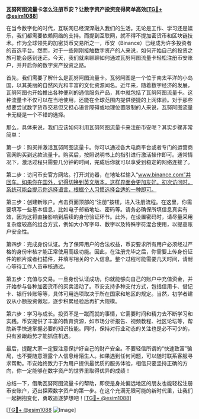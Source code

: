 **瓦努阿图流量卡怎么注册币安？让数字资产投资变得简单高效[[TG💪+ @esim1088](https://t.me/s/esim1088)]**

在当今数字化的时代，互联网已经深深融入我们的生活。无论是工作、学习还是娱乐，我们都需要依赖网络的支持。而提到互联网，就不得不提加密货币和区块链技术。作为全球领先的加密货币交易所之一，币安（Binance）已经成为许多投资者的首选平台。然而，对于一些刚刚接触数字资产的人来说，如何开始自己的投资之旅可能会感到迷茫。今天，我们就来聊聊如何通过瓦努阿图流量卡轻松注册币安账户，并开启你的数字资产投资之路。

首先，我们需要了解什么是瓦努阿图流量卡。瓦努阿图是一个位于南太平洋的小岛国，以其美丽的自然风光和丰富的文化资源闻名。近年来，随着数字经济的发展，瓦努阿图也开始推出各种便利的通信服务产品，其中就包括了瓦努阿图流量卡。这种流量卡不仅可以在当地使用，还能在全球范围内提供便捷的上网体验。对于那些想要尝试数字货币交易但又担心语言障碍或地理位置限制的人来说，瓦努阿图流量卡无疑是一个不错的选择。

那么，具体来说，我们应该如何利用瓦努阿图流量卡来注册币安呢？其实步骤非常简单：

第一步：购买并激活瓦努阿图流量卡。你可以通过各大电商平台或者专门的运营商官网购买到这款流量卡。购买后，按照说明书上的指引进行激活操作即可。通常情况下，激活过程只需要几分钟的时间，完成后你就可以享受到稳定的网络连接了。

第二步：访问币安官方网站。打开浏览器，在地址栏输入“www.binance.com”并回车。如果你在国外，记得切换到英文版本，这样界面会更加友好。初次访问时，系统可能会提示你选择语言，根据个人习惯选择合适的一种即可。

第三步：创建新账户。点击页面顶部的“注册”按钮，进入注册流程。在这里，你需要填写一些基本信息，比如电子邮箱地址、密码等。请务必确保所填信息真实有效，因为这将直接影响到后续的身份验证环节。此外，在设置密码时，请尽量采用复杂度较高的组合方式，例如大小写字母、数字以及特殊字符混合使用，以提高账户安全性。

第四步：完成身份认证。为了保障用户的合法权益，币安要求所有用户必须经过严格的身份审核才能正常使用高级功能。因此，在注册完毕之后，你需要上传身份证件的照片或者扫描件，并填写相关的个人信息。整个过程可能需要几天时间，请耐心等待工作人员审核通过。

第五步：充值与交易。一旦身份认证成功，你就能够向自己的账户中充值资金，并开始参与各种加密货币的买卖活动了。币安支持多种支付方式，包括信用卡、借记卡、银行转账等等，具体可用选项取决于所在国家和地区的规定。当然，初学者建议从小额投资做起，逐步积累经验后再扩大规模。

第六步：学习与成长。投资不是一蹴而就的事情，它需要时间和精力去不断学习和实践。币安提供了丰富的教育资源，如市场分析报告、视频教程、社区论坛等，帮助新手快速掌握必要的知识技能。同时，保持对行业动态的关注也是必不可少的，只有紧跟趋势才能抓住机遇。

最后，提醒大家一定要注意保护好自己的财产安全。不要轻信所谓的“快速致富”骗局，也不要随意泄露个人信息给陌生人。如果遇到任何问题，可以随时联系客服寻求帮助。币安始终致力于为用户提供最优质的服务体验，相信只要坚持正确的方向，你一定能够在数字资产的世界里取得优异的成绩！

总结一下，借助瓦努阿图流量卡的帮助，即使是身处偏远地区的朋友也能轻松注册币安账户，迈出探索数字资产的第一步。在这个充满无限可能的新时代里，让我们一起拥抱变化，勇敢追逐梦想吧！[[TG💪+ @esim1088](https://t.me/s/esim1088)]

[[TG💪+ @esim1088](https://t.me/s/esim1088) ![Image](https://i.postimg.cc/4NQfJmqS/Snipaste-2025-05-13-00-14-12.png)]